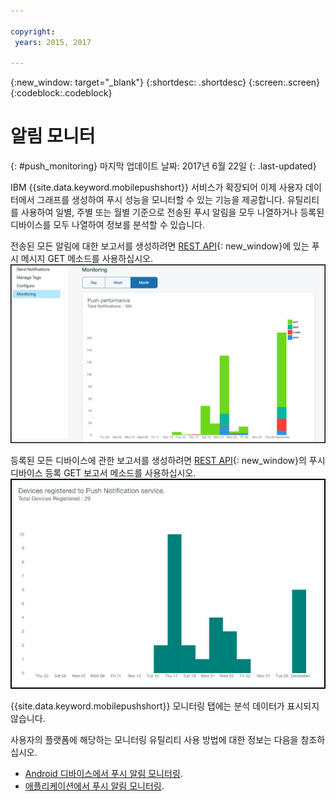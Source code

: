 ```yaml
---

copyright:
 years: 2015, 2017

---
```


{:new_window: target="_blank"}
{:shortdesc: .shortdesc}
{:screen:.screen}
{:codeblock:.codeblock}

# 알림 모니터 
{: #push_monitoring}
마지막 업데이트 날짜: 2017년 6월 22일
{: .last-updated}


IBM {{site.data.keyword.mobilepushshort}} 서비스가 확장되어 이제 사용자 데이터에서 그래프를 생성하여 푸시 성능을 모니터할 수 있는 기능을 제공합니다. 유틸리티를 사용하여 일별, 주별 또는 월별 기준으로 전송된 푸시 알림을 모두 나열하거나 등록된 디바이스를 모두 나열하여 정보를 분석할 수 있습니다. 

전송된 모든 알림에 대한 보고서를 생성하려면 [REST API](https://mobile.{DomainName}/imfpush/#!/messages/get_apps_applicationId_messages_report){: new_window}에 있는 푸시 메시지 GET 메소드를 사용하십시오.  
	![전송된 알림 보고서](images/monitoring_messages.jpg)


등록된 모든 디바이스에 관한 보고서를 생성하려면 [REST API](https://mobile.{DomainName}/imfpush/#!/devices/get_apps_applicationId_devices_report){: new_window}의 푸시 디바이스 등록 GET 보고서 메소드를 사용하십시오. 
	![등록된 디바이스 보고서](images/monitoring_devices.jpg)

{{site.data.keyword.mobilepushshort}} 모니터링 탭에는 분석 데이터가 표시되지 않습니다. 

사용자의 플랫폼에 해당하는 모니터링 유틸리티 사용 방법에 대한 정보는 다음을 참조하십시오.

 - [Android 디바이스에서 푸시 알림 모니터링](https://github.com/ibm-bluemix-mobile-services/bms-clientsdk-android-push/tree/Doc#monitoring).
 - [애플리케이션에서 푸시 알림 모니터링](https://github.com/ibm-bluemix-mobile-services/bms-clientsdk-swift-push/tree/Doc#enable-monitoring).
 



 
